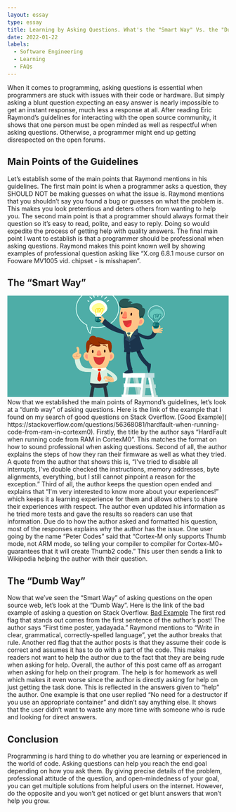 ```yaml
---
layout: essay
type: essay
title: Learning by Asking Questions. What's the "Smart Way" Vs. the "Dumb Way"?
date: 2022-01-22
labels:
  - Software Engineering
  - Learning
  - FAQs
---
```


When it comes to programming, asking questions is essential when programmers are stuck with issues with their code or hardware. But simply asking a blunt question expecting an easy answer is nearly impossible to get an instant response, much less a response at all. After reading Eric Raymond’s guidelines for interacting with the open source community, it shows that one person must be open minded as well as respectful when asking questions. Otherwise, a programmer might end up getting disrespected on the open forums. 

## Main Points of the Guidelines

Let’s establish some of the main points that Raymond mentions in his guidelines. The first main point is when a programmer asks a question, they SHOULD NOT be making guesses on what the issue is. Raymond mentions that you shouldn’t say you found a bug or guesses on what the problem is. This makes you look pretentious and deters others from wanting to help you. The second main point is that a programmer should always format their question so it’s easy to read, polite, and easy to reply. Doing so would expedite the process of getting help with quality answers. The final main point I want to establish is that a programmer should be professional when asking questions. Raymond makes this point known well by showing examples of professional question asking like “X.org 6.8.1 mouse cursor on Fooware MV1005 vid. chipset - is misshapen”.

## The “Smart Way” 
<img class="ui large right floated rounded image" src="../images/smart-goals.png">
Now that we established the main points of Raymond’s guidelines, let’s look at a “dumb way” of asking questions. Here is the link of the example that I found on my search of good questions on Stack Overflow. [Good Example]( https://stackoverflow.com/questions/56368081/hardfault-when-running-code-from-ram-in-cortexm0). Firstly, the title by the author says “HardFault when running code from RAM in CortexM0”. This matches the format on how to sound professional when asking questions. Second of all, the author explains the steps of how they ran their firmware as well as what they tried. A quote from the author that shows this is, “I've tried to disable all interrupts, I've double checked the instructions, memory addresses, byte alignments, everything, but I still cannot pinpoint a reason for the exception.”  Third of all, the author keeps the question open ended and explains that “I'm very interested to know more about your experiences!” which keeps it a learning experience for them and allows others to share their experiences with respect. The author even updated his information as he tried more tests and gave the results so readers can use that information. 
Due do to how the author asked and formatted his question, most of the responses explains why the author has the issue. One user going by the name “Peter Codes” said that “Cortex-M only supports Thumb mode, not ARM mode, so telling your compiler to compiler for Cortex-M0+ guarantees that it will create Thumb2 code.” This user then sends a link to Wikipedia helping the author with their question. 

## The “Dumb Way”

Now that we’ve seen the “Smart Way” of asking questions on the open source web, let’s look at the “Dumb Way”. Here is the link of the bad example of asking a question on Stack Overflow. [Bad Example]( https://stackoverflow.com/questions/12683317/c-having-issue-with-class-destructor-deallocating-a-2d-array) The first red flag that stands out comes from the first sentence of the author’s post! The author says “First time poster, yadayada.” Raymond mentions to “Write in clear, grammatical, correctly-spelled language”, yet the author breaks that rule. Another red flag that the author posts is that they assume their code is correct and assumes it has to do with a part of the code. This makes readers not want to help the author due to the fact that they are being rude when asking for help.
Overall, the author of this post came off as arrogant when asking for help on their program. The help is for homework as well which makes it even worse since the author is directly asking for help on just getting the task done. This is reflected in the answers given to “help” the author. One example is that one user replied “No need for a destructor if you use an appropriate container” and didn’t say anything else. It shows that the user didn’t want to waste any more time with someone who is rude and looking for direct answers. 

## Conclusion

Programming is hard thing to do whether you are learning or experienced in the world of code. Asking questions can help you reach the end goal depending on how you ask them. By giving precise details of the problem, professional attitude of the question, and open-mindedness of your goal, you can get multiple solutions from helpful users on the internet. However, do the opposite and you won’t get noticed or get blunt answers that won’t help you grow. 

